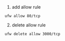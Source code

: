 

1. add allow rule
```shell
ufw allow 80/tcp
```

2. delete allow rule
```shell
ufw delete allow 3000/tcp
```